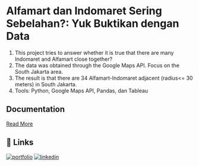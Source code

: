 # Alfamart dan Indomaret Sering Sebelahan?: Yuk Buktikan dengan Data

1. This project tries to answer whether it is true that there are many Indomaret and Alfamart close together?
2. The data was obtained through the Google Maps API. Focus on the South Jakarta area.
3. The result is that there are 34 Alfamart-Indomaret adjacent (radius<= 30 meters) in South Jakarta.
4. Tools: Python, Google Maps API, Pandas, dan Tableau


## Documentation

[Read More](https://link.medium.com/1CLCxzcxUqb)


## 🔗 Links
[![portfolio](https://img.shields.io/badge/my_portfolio-000?style=for-the-badge&logo=ko-fi&logoColor=white)](https://ilhammukti.medium.com/)
[![linkedin](https://img.shields.io/badge/linkedin-0A66C2?style=for-the-badge&logo=linkedin&logoColor=white)](https://www.linkedin.com/in/ilhammukti/)
